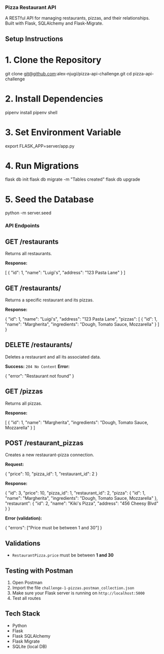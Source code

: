 ### Pizza Restaurant API

A RESTful API for managing restaurants, pizzas, and their relationships. Built with Flask, SQLAlchemy and Flask-Migrate.

## Setup Instructions

# 1. Clone the Repository

git clone git@github.com:alex-njugi/pizza-api-challenge.git
cd pizza-api-challenge

# 2. Install Dependencies

pipenv install
pipenv shell

# 3. Set Environment Variable

export FLASK_APP=server/app.py

# 4. Run Migrations

flask db init
flask db migrate -m "Tables created"
flask db upgrade

# 5. Seed the Database

python -m server.seed


### API Endpoints

## GET /restaurants

Returns all restaurants.

**Response:**

[
  {
    "id": 1,
    "name": "Luigi's",
    "address": "123 Pasta Lane"
  }
]


## GET /restaurants/<id>

Returns a specific restaurant and its pizzas.

**Response:**

{
  "id": 1,
  "name": "Luigi's",
  "address": "123 Pasta Lane",
  "pizzas": [
    {
      "id": 1,
      "name": "Margherita",
      "ingredients": "Dough, Tomato Sauce, Mozzarella"
    }
  ]
}


## DELETE /restaurants/<id>

Deletes a restaurant and all its associated data.

**Success:** `204 No Content`
**Error:**

{ "error": "Restaurant not found" }


## GET /pizzas

Returns all pizzas.

**Response:**

[
  {
    "id": 1,
    "name": "Margherita",
    "ingredients": "Dough, Tomato Sauce, Mozzarella"
  }
]


## POST /restaurant\_pizzas

Creates a new restaurant-pizza connection.

**Request:**

{
  "price": 10,
  "pizza_id": 1,
  "restaurant_id": 2
}

**Response:**

{
  "id": 3,
  "price": 10,
  "pizza_id": 1,
  "restaurant_id": 2,
  "pizza": {
    "id": 1,
    "name": "Margherita",
    "ingredients": "Dough, Tomato Sauce, Mozzarella"
  },
  "restaurant": {
    "id": 2,
    "name": "Kiki's Pizza",
    "address": "456 Cheesy Blvd"
  }
}

**Error (validation):**

{ "errors": ["Price must be between 1 and 30"] }


## Validations

* `RestaurantPizza.price` must be between **1 and 30**


## Testing with Postman

1. Open Postman
2. Import the file `challenge-1-pizzas.postman_collection.json`
3. Make sure your Flask server is running on `http://localhost:5000`
4. Test all routes


## Tech Stack

* Python
* Flask
* Flask SQLAlchemy
* Flask Migrate
* SQLite (local DB)

